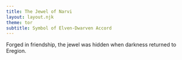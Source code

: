 ```yaml
---
title: The Jewel of Narvi
layout: layout.njk
theme: tor
subtitle: Symbol of Elven-Dwarven Accord
---
```


<p class="dropcap">Forged in friendship, the jewel was hidden when darkness returned to Eregion.</p>
